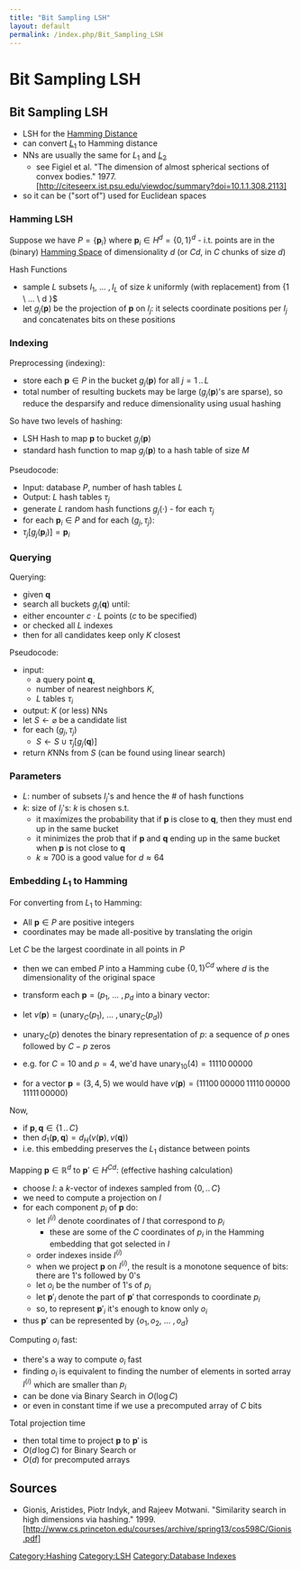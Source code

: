 ```yaml
---
title: "Bit Sampling LSH"
layout: default
permalink: /index.php/Bit_Sampling_LSH
---
```


# Bit Sampling LSH

## Bit Sampling LSH
- LSH for the [Hamming Distance](Hamming_Distance)
- can convert [$L_1$](Manhattan_Distance) to Hamming distance
- NNs are usually the same for $L_1$ and [$L_2$](Euclidean_Distance) 
  - see Figiel et al. "The dimension of almost spherical sections of convex bodies." 1977. [http://citeseerx.ist.psu.edu/viewdoc/summary?doi=10.1.1.308.2113]
- so it can be ("sort of") used for Euclidean spaces


### Hamming LSH
Suppose we have $P = \{ \mathbf p_i \}$ where $\mathbf p_i \in H^{d} = \{0, 1\}^{d}$ - i.t. points are in the (binary) [Hamming Space](Hamming_Space) of dimensionality $d$ (or $Cd$, in $C$ chunks of size $d$)


Hash Functions
- sample $L$ subsets $I_1, \ ... \ , I_L$ of size $k$ uniformly (with replacement) from \{1 \ ... \ d \}$
- let $g_j(\mathbf p)$ be the projection of $\mathbf p$ on $I_j$: it selects coordinate positions per $I_j$ and concatenates bits on these positions


### Indexing
Preprocessing (indexing):
- store each $\mathbf p \in P$ in the bucket $g_j(\mathbf p)$ for all $j = 1 \, .. \, L$
- total number of resulting buckets may be large ($g_j(\mathbf p)$'s are sparse), so reduce the desparsify and reduce dimensionality using usual hashing


So have two levels of hashing:
- LSH Hash to map $\mathbf p$ to bucket $g_j(\mathbf p)$
- standard hash function to map $g_j(\mathbf p)$ to a hash table of size $M$ 


Pseudocode:
- Input: database $P$, number of hash tables $L$
- Output: $L$ hash tables $\tau_j$
- generate $L$ random hash functions $g_j(\cdot)$  - for each $\tau_j$
- for each $\mathbf p_i \in P$ and for each $(g_j, \tau_j)$:
- $\tau_j\big[ g_j(\mathbf p_i) \big] = \mathbf p_i$



### Querying
Querying: 
- given $\mathbf q$ 
- search all buckets $g_j(\mathbf q)$ until:
- either encounter $c \cdot L$ points ($c$ to be specified)
- or checked all $L$ indexes
- then for all candidates keep only $K$ closest


Pseudocode:
- input: 
  - a query point $\mathbf q$, 
  - number of nearest neighbors $K$,
  - $L$ tables $\tau_i$ 
- output: $K$ (or less) NNs
- let $S \leftarrow \varnothing$ be a candidate list
- for each  $(g_j, \tau_j)$
  - $S \leftarrow S \cup \tau_j \big[ g_j(\mathbf q) \big]$
- return $K$NNs from $S$ (can be found using linear search)


### Parameters
- $L$: number of subsets $I_j$'s and hence the # of hash functions
- $k$: size of $I_j$'s: $k$ is chosen s.t. 
  - it maximizes the probability that if $\mathbf p$ is close to $\mathbf q$, then they must end up in the same bucket
  - it minimizes the prob that if $\mathbf p$ and $\mathbf q$ ending up in the same bucket when $\mathbf p$ is not close to $\mathbf q$
  - $k \approx 700$ is a good value for $d \approx 64$ 


### Embedding $L_1$ to Hamming
For converting from $L_1$ to Hamming:
- All $\mathbf p \in P$ are positive integers 
- coordinates may be made all-positive by translating the origin


Let $C$ be the largest coordinate in all points in $P$
- then we can embed $P$ into a Hamming cube $\{0, 1\}^{Cd}$ where $d$ is the dimensionality of the original space

- transform each $\mathbf p = (p_1, \ ... \ , p_d$ into a binary vector:
- let $v(\mathbf p) = \big( \text{unary}_C(p_1), \ ... \ , \text{unary}_C(p_d) \big)$
- $\text{unary}_C(p)$ denotes the binary representation of $p$: a sequence of $p$ ones followed by $C - p$ zeros
- e.g. for $C = 10$ and $p = 4$, we'd have $\text{unary}_{10}(4) = 11110 \, 00000$
- for a vector $\mathbf p = (3, 4, 5)$ we would have $v(\mathbf p) = ( 11100 \, 00000 \, 11110 \, 00000 \, 11111 \, 00000 )$


Now, 
- if $\mathbf p, \mathbf q \in \{1 \, .. \, C \}$ 
- then $d_1 \big(\mathbf p, \mathbf q \big) = d_H \big(v(\mathbf p), v(\mathbf q) \big)$
- i.e. this embedding preserves the $L_1$ distance between points



Mapping $\mathbf p \in \mathbb R^d$ to $\mathbf p' \in H^{Cd}$: (effective hashing calculation)
- choose $I$: a $k$-vector of indexes sampled from $\{0, \, .. \, C \}$
- we need to compute a projection on $I$
- for each component $p_i$ of $\mathbf p$ do:
  - let $I^{(i)}$ denote coordinates of $I$ that correspond to $p_i$ 
    - these are some of the $C$ coordinates of $p_i$ in the Hamming embedding that got selected in $I$
  - order indexes inside $I^{(i)}$
  - when we project $\mathbf p$ on $I^{(i)}$, the result is a monotone sequence of bits: there are 1's followed by 0's 
  - let $o_i$ be the number of 1's of $p_i$
  - let $\mathbf p'_i$ denote the part of $\mathbf p'$ that corresponds to coordinate $p_i$
  - so, to represent $\mathbf p'_i$ it's enough to know only $o_i$ 
- thus $\mathbf p'$ can be represented by $\{o_1, o_2, \ ... \ , o_d \}$


Computing $o_i$ fast:
- there's a way to compute $o_i$ fast
- finding $o_i$ is equivalent to finding the number of elements in sorted array $I^{(i)}$ which are smaller than $p_i$
- can be done via Binary Search in $O(\log C)$
- or even in constant time if we use a precomputed array of $C$ bits 


Total projection time
- then total time to project $\mathbf p$ to $\mathbf p'$ is 
- $O(d \, \log C)$ for Binary Search or
- $O(d)$ for precomputed arrays



## Sources
- Gionis, Aristides, Piotr Indyk, and Rajeev Motwani. "Similarity search in high dimensions via hashing." 1999. [http://www.cs.princeton.edu/courses/archive/spring13/cos598C/Gionis.pdf]

[Category:Hashing](Category_Hashing)
[Category:LSH](Category_LSH)
[Category:Database Indexes](Category_Database_Indexes)